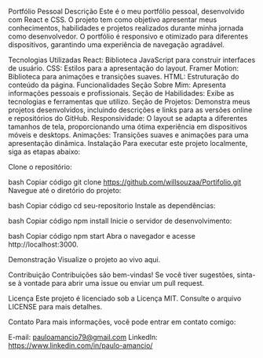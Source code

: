 Portfólio Pessoal
Descrição
Este é o meu portfólio pessoal, desenvolvido com React e CSS. O projeto tem como objetivo apresentar meus conhecimentos, habilidades e projetos realizados durante minha jornada como desenvolvedor. O portfólio é responsivo e otimizado para diferentes dispositivos, garantindo uma experiência de navegação agradável.

Tecnologias Utilizadas
React: Biblioteca JavaScript para construir interfaces de usuário.
CSS: Estilos para a apresentação do layout.
Framer Motion: Biblioteca para animações e transições suaves.
HTML: Estruturação do conteúdo da página.
Funcionalidades
Seção Sobre Mim: Apresenta informações pessoais e profissionais.
Seção de Habilidades: Exibe as tecnologias e ferramentas que utilizo.
Seção de Projetos: Demonstra meus projetos desenvolvidos, incluindo descrições e links para as versões online e repositórios do GitHub.
Responsividade: O layout se adapta a diferentes tamanhos de tela, proporcionando uma ótima experiência em dispositivos móveis e desktops.
Animações: Transições suaves e animações para uma apresentação dinâmica.
Instalação
Para executar este projeto localmente, siga as etapas abaixo:

Clone o repositório:

bash
Copiar código
git clone https://github.com/willsouzaa/Portifolio.git
Navegue até o diretório do projeto:

bash
Copiar código
cd seu-repositorio
Instale as dependências:

bash
Copiar código
npm install
Inicie o servidor de desenvolvimento:

bash
Copiar código
npm start
Abra o navegador e acesse http://localhost:3000.

Demonstração
Visualize o projeto ao vivo aqui.

Contribuição
Contribuições são bem-vindas! Se você tiver sugestões, sinta-se à vontade para abrir uma issue ou enviar um pull request.

Licença
Este projeto é licenciado sob a Licença MIT. Consulte o arquivo LICENSE para mais detalhes.

Contato
Para mais informações, você pode entrar em contato comigo:

E-mail: pauloamancio79@gmail.com
LinkedIn: https://www.linkedin.com/in/paulo-amancio/

